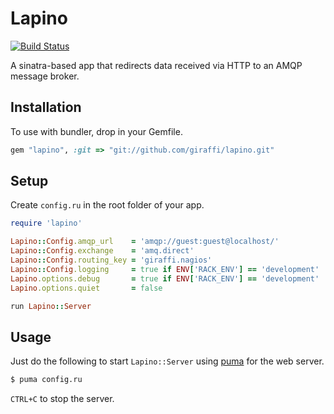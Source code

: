 # Lapino

[![Build Status](https://secure.travis-ci.org/giraffi/lapino.png?branch=master)](http://travis-ci.org/giraffi/lapino)

A sinatra-based app that redirects data received via HTTP to an AMQP message broker.

## Installation

To use with bundler, drop in your Gemfile.

```ruby
gem "lapino", :git => "git://github.com/giraffi/lapino.git"
```

## Setup

Create `config.ru` in the root folder of your app.

```ruby
require 'lapino'

Lapino::Config.amqp_url    = 'amqp://guest:guest@localhost/'
Lapino::Config.exchange    = 'amq.direct'
Lapino::Config.routing_key = 'giraffi.nagios'
Lapino::Config.logging     = true if ENV['RACK_ENV'] == 'development'
Lapino.options.debug       = true if ENV['RACK_ENV'] == 'development'
Lapino.options.quiet       = false

run Lapino::Server
```

## Usage

Just do the following to start `Lapino::Server` using [puma](https://github.com/puma/puma/) for the web server.

```bash
$ puma config.ru
```

`CTRL+C` to stop the server.
